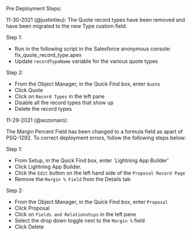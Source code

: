 Pre Deployment Steps:

11-30-2021 (@justintieu):
The Quote record types have been removed and have been migrated to the new Type custom field.

Step 1:

- Run in the following script in the Salesforce anonymous console: fix_quote_record_type.apex
- Update `recordTypeName` variable for the various quote types

Step 2:

- From the Object Manager, in the Quick Find box, enter `Quote`
- Click Quote
- Click on `Record Types` in the left pane
- Disable all the record types that show up
- Delete the record types

11-29-2021 (@aozomaro):

The Margin Percent Field has been changed to a formula field as apart of PSQ-1292.
To correct deployment errors, follow the following steps below:

Step 1:

- From Setup, in the Quick Find box, enter `Lightning App Builder'
- Click Lightning App Builder.
- Click the `Edit` button on the left hand side of the `Proposal Record Page`
- Remove the `Margin % Field` from the Details tab

Step 2:

- From the Object Manager, in the Quick Find box, enter `Proposal`
- Click Proposal
- Click on `Fields and Relationships` in the left pane
- Select the drop down toggle next to the `Margin %` field
- Click Delete
